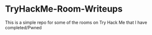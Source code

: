 # TryHackMe-Room-Writeups
This is a simple repo for some of the rooms on Try Hack Me that I have completed/Pwned
